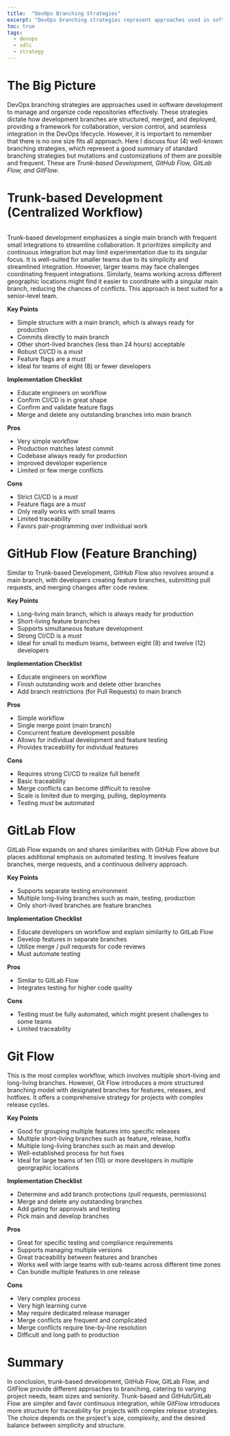 ```yaml
---
title:  "DevOps Branching Strategies"
excerpt: "DevOps branching strategies represent approaches used in software development to manage and organize code repositories effectively. "
toc: true
tags:
  - devops
  - sdlc
  - strategy
---
```


# The Big Picture
DevOps branching strategies are approaches used in software development to manage and organize code repositories effectively. These strategies dictate how development branches are structured, merged, and deployed, providing a framework for collaboration, version control, and seamless integration in the DevOps lifecycle.  However, it is important to remember that there is no one size fits all approach. Here I discuss four (4) well-known branching strategies, which represent a good summary of standard branching strategies but mutations and customizations of them are possible and frequent. These are *Trunk-based Development, GitHub Flow, GitLab Flow, and GitFlow*.

# Trunk-based Development (Centralized Workflow)
<figure style="width: 500px" class="align-center">
  <img src="{{ site.url }}{{ site.baseurl }}/assets/images/branching-strategies-trunk.jpg" alt="">
</figure> 
Trunk-based development emphasizes a single main branch with frequent small integrations to streamline collaboration. It prioritizes simplicity and continuous integration but may limit experimentation due to its singular focus. It is well-suited for smaller teams due to its simplicity and streamlined integration. However, larger teams may face challenges coordinating frequent integrations. Similarly, teams working across different geographic locations might find it easier to coordinate with a singular main branch, reducing the chances of conflicts.  This approach is best suited for a senior-level team.

**Key Points**
- Simple structure with a main branch, which is always ready for production
- Commits directly to main branch
- Other short-lived branches (less than 24 hours) acceptable
- Robust CI/CD is a *must*
- Feature flags are a *must*
- Ideal for teams of eight (8) or fewer developers

**Implementation Checklist**
- Educate engineers on workflow
- Confirm CI/CD is in great shape
- Confirm and validate feature flags
- Merge and delete any outstanding branches into *main* branch

**Pros**
- Very simple workflow
- Production matches latest commit
- Codebase always ready for production
- Improved developer experience
- Limited or few merge conflicts

**Cons**
- Strict CI/CD is a *must*
- Feature flags are a *must*
- Only really works with small teams
- Limited traceability
- Favors pair-programming over individual work


# GitHub Flow (Feature Branching)
Similar to Trunk-based Development, GitHub Flow also revolves around a main branch, with developers creating feature branches, submitting pull requests, and merging changes after code review. 

**Key Points**
- Long-living main branch, which is always ready for production
- Short-living feature branches
- Supports simultaneous feature development
- Strong CI/CD is a *must*
- Ideal for small to medium teams, between eight (8) and twelve (12) developers

**Implementation Checklist**
- Educate engineers on workflow
- Finish outstanding work and delete other branches
- Add branch restrictions (for Pull Requests) to main branch

**Pros**
- Simple workflow
- Single merge point (main branch)
- Concurrent feature development possible
- Allows for individual development and feature testing
- Provides traceability for individual features

**Cons**
- Requires strong CI/CD to realize full benefit
- Basic traceability
- Merge conflicts can become difficult to resolve
- Scale is limited due to merging, pulling, deployments
- Testing *must* be automated


# GitLab Flow
GitLab Flow expands on and shares similarities with GitHub Flow above but places additional emphasis on automated testing. It involves feature branches, merge requests, and a continuous delivery approach.

**Key Points**
- Supports separate testing environment
- Multiple long-living branches such as main, testing, production
- Only short-lived branches are feature branches

**Implementation Checklist**
- Educate developers on workflow and explain similarity to GitLab Flow
- Develop features in separate branches
- Utilize merge / pull requests for code reviews
- Must automate testing

**Pros**
- Similar to GitLab Flow
- Integrates testing for higher code quality

**Cons**
- Testing must be fully automated, which might present challenges to some teams
- Limited traceability


# Git Flow
This is the most complex workflow, which involves multiple short-living and long-living branches.  However, Git Flow introduces a more structured branching model with designated branches for features, releases, and hotfixes. It offers a comprehensive strategy for projects with complex release cycles.

**Key Points**
- Good for grouping multiple features into specific releases
- Multiple short-living branches such as feature, release, hotfix
- Multiple long-living branches such as main and develop
- Well-established process for hot fixes
- Ideal for large teams of ten (10) or more developers in multiple georgraphic locations

**Implementation Checklist**
- Determine and add branch protections (pull requests, permissions)
- Merge and delete any outstanding branches
- Add gating for approvals and testing
- Pick main and develop branches

**Pros**
- Great for specific testing and compliance requirements
- Supports managing multiple versions
- Great traceability between features and branches
- Works well with large teams with sub-teams across different time zones
- Can bundle multiple features in one release

**Cons**
- Very complex process
- Very high learning curve
- May require dedicated release manager
- Merge conflicts are frequent and complicated
- Merge conflicts require line-by-line resolution
- Difficult and long path to production


# Summary
In conclusion, trunk-based development, GitHub Flow, GitLab Flow, and GitFlow provide different approaches to branching, catering to varying project needs, team sizes and seniority. Trunk-based and GitHub/GitLab Flow are simpler and favor continuous integration, while GitFlow introduces more structure for traceability for projects with complex release strategies. The choice depends on the project's size, complexity, and the desired balance between simplicity and structure.
